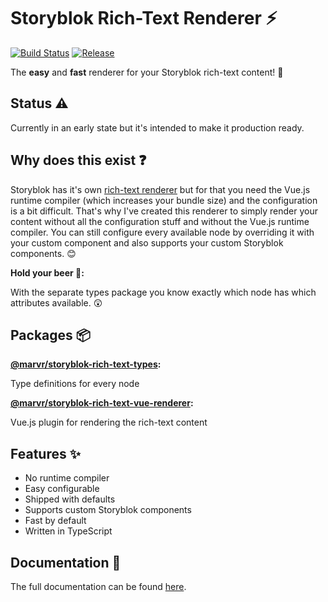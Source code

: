 # Storyblok Rich-Text Renderer :zap:

[![Build Status](https://circleci.com/gh/MarvinRudolph/storyblok-rich-text-renderer.svg?&style=shield)](https://circleci.com/gh/MarvinRudolph/storyblok-rich-text-renderer)
[![Release](https://badgen.net/github/release/MarvinRudolph/storyblok-rich-text-renderer)](https://badgen.net/github/release/MarvinRudolph/storyblok-rich-text-renderer)

The **easy** and **fast** renderer for your Storyblok rich-text content! :muscle:

## Status :warning:

Currently in an early state but it's intended to make it production ready.

## Why does this exist :question:

Storyblok has it's own [rich-text renderer](https://www.storyblok.com/docs/richtext-field#how-to-render-richtext-data-to-html) but for that you need the Vue.js runtime compiler (which increases your bundle size) and the configuration is a bit difficult.
That's why I've created this renderer to simply render your content without all the configuration stuff and without the Vue.js runtime compiler.
You can still configure every available node by overriding it with your custom component and also supports your custom Storyblok components. :blush:

**Hold your beer :beer::**

With the separate types package you know exactly which node has which attributes available. :astonished:

## Packages :package:

**[@marvr/storyblok-rich-text-types](./packages/storyblok-rich-text-types):**

Type definitions for every node

**[@marvr/storyblok-rich-text-vue-renderer](./packages/storyblok-rich-text-vue-renderer):**

Vue.js plugin for rendering the rich-text content

## Features :sparkles:

- No runtime compiler
- Easy configurable
- Shipped with defaults
- Supports custom Storyblok components
- Fast by default
- Written in TypeScript

## Documentation :notebook_with_decorative_cover:

The full documentation can be found [here](https://storyblok-rich-text-renderer.netlify.app/).
